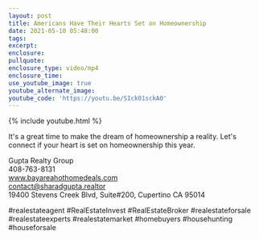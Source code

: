 ```yaml
---
layout: post
title: Americans Have Their Hearts Set on Homeownership
date: 2021-05-10 05:48:00
tags:
excerpt:
enclosure:
pullquote:
enclosure_type: video/mp4
enclosure_time:
use_youtube_image: true
youtube_alternate_image:
youtube_code: 'https://youtu.be/SIck01sckA0'
---
```

{% include youtube.html %}

It's a great time to make the dream of homeownership a reality. Let's connect if your heart is set on homeownership this year.

Gupta Realty Group<br>408-763-8131<br>www.bayareahothomedeals.com<br>contact@sharadgupta.realtor<br>19400 Stevens Creek Blvd, Suite\#200, Cupertino CA 95014

\#realestateagent \#RealEstateInvest \#RealEstateBroker \#realestateforsale \#realestateexperts \#realestatemarket \#homebuyers \#househunting \#houseforsale
